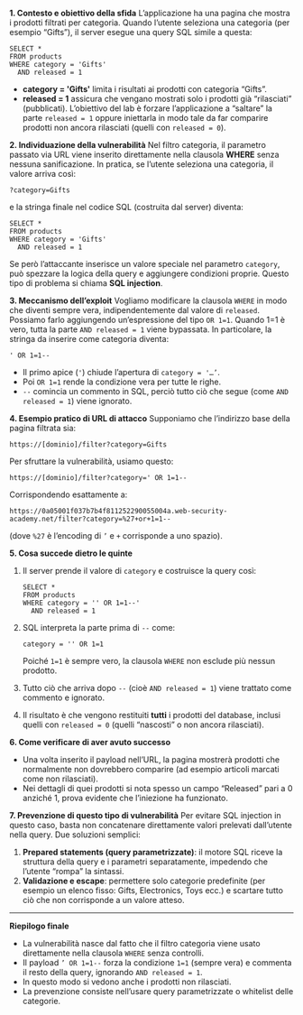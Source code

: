 **1. Contesto e obiettivo della sfida**
L’applicazione ha una pagina che mostra i prodotti filtrati per categoria. Quando l’utente seleziona una categoria (per esempio “Gifts”), il server esegue una query SQL simile a questa:

```
SELECT * 
FROM products 
WHERE category = 'Gifts' 
  AND released = 1
```

* **category = 'Gifts'** limita i risultati ai prodotti con categoria “Gifts”.
* **released = 1** assicura che vengano mostrati solo i prodotti già “rilasciati” (pubblicati).
  L’obiettivo del lab è forzare l’applicazione a “saltare” la parte `released = 1` oppure iniettarla in modo tale da far comparire prodotti non ancora rilasciati (quelli con `released = 0`).

**2. Individuazione della vulnerabilità**
Nel filtro categoria, il parametro passato via URL viene inserito direttamente nella clausola **WHERE** senza nessuna sanificazione. In pratica, se l’utente seleziona una categoria, il valore arriva così:

```
?category=Gifts
```

e la stringa finale nel codice SQL (costruita dal server) diventa:

```
SELECT * 
FROM products 
WHERE category = 'Gifts' 
  AND released = 1
```

Se però l’attaccante inserisce un valore speciale nel parametro `category`, può spezzare la logica della query e aggiungere condizioni proprie. Questo tipo di problema si chiama **SQL injection**.

**3. Meccanismo dell’exploit**
Vogliamo modificare la clausola `WHERE` in modo che diventi sempre vera, indipendentemente dal valore di `released`. Possiamo farlo aggiungendo un’espressione del tipo `OR 1=1`. Quando 1=1 è vero, tutta la parte `AND released = 1` viene bypassata. In particolare, la stringa da inserire come categoria diventa:

```
' OR 1=1--
```

* Il primo apice (`'`) chiude l’apertura di `category = '…’`.
* Poi `OR 1=1` rende la condizione vera per tutte le righe.
* `--` comincia un commento in SQL, perciò tutto ciò che segue (come `AND released = 1`) viene ignorato.

**4. Esempio pratico di URL di attacco**
Supponiamo che l’indirizzo base della pagina filtrata sia:

```
https://[dominio]/filter?category=Gifts
```

Per sfruttare la vulnerabilità, usiamo questo:

```
https://[dominio]/filter?category=' OR 1=1--
```

Corrispondendo esattamente a:

```
https://0a05001f037b7b4f811252290055004a.web-security-academy.net/filter?category=%27+or+1=1--
```

(dove `%27` è l’encoding di `’` e `+` corrisponde a uno spazio).

**5. Cosa succede dietro le quinte**

1. Il server prende il valore di `category` e costruisce la query così:

   ```
   SELECT * 
   FROM products 
   WHERE category = '' OR 1=1--' 
     AND released = 1
   ```
2. SQL interpreta la parte prima di `--` come:

   ```
   category = '' OR 1=1
   ```

   Poiché `1=1` è sempre vero, la clausola `WHERE` non esclude più nessun prodotto.
3. Tutto ciò che arriva dopo `--` (cioè `AND released = 1`) viene trattato come commento e ignorato.
4. Il risultato è che vengono restituiti **tutti** i prodotti del database, inclusi quelli con `released = 0` (quelli “nascosti” o non ancora rilasciati).

**6. Come verificare di aver avuto successo**

* Una volta inserito il payload nell’URL, la pagina mostrerà prodotti che normalmente non dovrebbero comparire (ad esempio articoli marcati come non rilasciati).
* Nei dettagli di quei prodotti si nota spesso un campo “Released” pari a 0 anziché 1, prova evidente che l’iniezione ha funzionato.

**7. Prevenzione di questo tipo di vulnerabilità**
Per evitare SQL injection in questo caso, basta non concatenare direttamente valori prelevati dall’utente nella query. Due soluzioni semplici:

1. **Prepared statements (query parametrizzate)**: il motore SQL riceve la struttura della query e i parametri separatamente, impedendo che l’utente “rompa” la sintassi.
2. **Validazione e escape**: permettere solo categorie predefinite (per esempio un elenco fisso: Gifts, Electronics, Toys ecc.) e scartare tutto ciò che non corrisponde a un valore atteso.

---

**Riepilogo finale**

* La vulnerabilità nasce dal fatto che il filtro categoria viene usato direttamente nella clausola `WHERE` senza controlli.
* Il payload `’ OR 1=1--` forza la condizione `1=1` (sempre vera) e commenta il resto della query, ignorando `AND released = 1`.
* In questo modo si vedono anche i prodotti non rilasciati.
* La prevenzione consiste nell’usare query parametrizzate o whitelist delle categorie.

